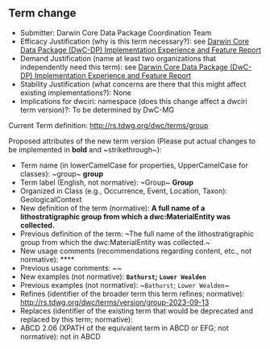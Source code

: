 ## Term change

* Submitter: Darwin Core Data Package Coordination Team
* Efficacy Justification (why is this term necessary?): see [Darwin Core Data Package (DwC-DP) Implementation Experience and Feature Report](https://gbif.github.io/dwc-dp/docs/dwc_dp_implementation_feature_reports.pdf)
* Demand Justification (name at least two organizations that independently need this term): see [Darwin Core Data Package (DwC-DP) Implementation Experience and Feature Report](https://gbif.github.io/dwc-dp/docs/dwc_dp_implementation_feature_reports.pdf)
* Stability Justification (what concerns are there that this might affect existing implementations?): None
* Implications for dwciri: namespace (does this change affect a dwciri term version)?: To be determined by DwC-MG

Current Term definition: http://rs.tdwg.org/dwc/terms/group

Proposed attributes of the new term version (Please put actual changes to be implemented in **bold** and ~strikethrough~):

* Term name (in lowerCamelCase for properties, UpperCamelCase for classes): ~group~ **group**
* Term label (English, not normative): ~Group~ **Group**
* Organized in Class (e.g., Occurrence, Event, Location, Taxon): GeologicalContext
* New definition of the term (normative): **A full name of a lithostratigraphic group from which a dwc:MaterialEntity was collected.**
* Previous definition of the term: ~The full name of the lithostratigraphic group from which the dwc:MaterialEntity was collected.~
* New usage comments (recommendations regarding content, etc., not normative): **** 
* Previous usage comments: ~~
* New examples (not normative): **`Bathurst`; `Lower Wealden`**
* Previous examples (not normative): ~`Bathurst`; `Lower Wealden`~
* Refines (identifier of the broader term this term refines; normative): http://rs.tdwg.org/dwc/terms/version/group-2023-09-13
* Replaces (identifier of the existing term that would be deprecated and replaced by this term; normative): 
* ABCD 2.06 (XPATH of the equivalent term in ABCD or EFG; not normative): not in ABCD
